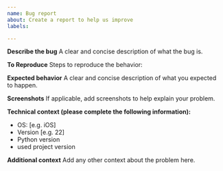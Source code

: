 ```yaml
---
name: Bug report
about: Create a report to help us improve
labels: 

---
```


**Describe the bug**
A clear and concise description of what the bug is.

**To Reproduce**
Steps to reproduce the behavior:

**Expected behavior**
A clear and concise description of what you expected to happen.

**Screenshots**
If applicable, add screenshots to help explain your problem.

**Technical context (please complete the following information):**
 - OS: [e.g. iOS]
 - Version [e.g. 22]
- Python version
- used project version

**Additional context**
Add any other context about the problem here.

